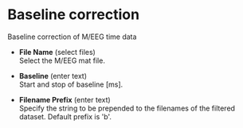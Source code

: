 # Baseline correction  
Baseline correction of M/EEG time data   

* **File Name** (select files)  
Select the M/EEG mat file.   

* **Baseline** (enter text)  
Start and stop of baseline [ms].   

* **Filename Prefix** (enter text)  
Specify the string to be prepended to the filenames of the filtered dataset. Default prefix is 'b'.   
